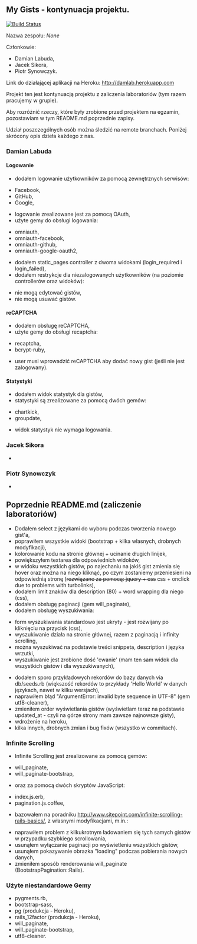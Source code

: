 ## My Gists - kontynuacja projektu.

[![Build Status](https://travis-ci.org/jaresh/my_giststest.svg?branch=master)](https://travis-ci.org/jaresh/my_giststest)

Nazwa zespołu: *None*

Członkowie:
- Damian Labuda,
- Jacek Sikora,
- Piotr Synowczyk.

Link do działającej aplikacji na Heroku: http://damlab.herokuapp.com

Projekt ten jest kontynuacją projektu z zaliczenia laboratoriów (tym razem pracujemy w grupie).

Aby rozróżnić rzeczy, które były zrobione przed projektem na egzamin, pozostawiam w tym README.md poprzednie zapisy.

Udział poszczególnych osób można śledzić na remote branchach. Poniżej skrócony opis dzieła każdego z nas.


### Damian Labuda

#### Logowanie
* dodałem logowanie użytkowników za pomocą zewnętrznych serwisów:
 - Facebook,
 - GitHub,
 - Google,
* logowanie zrealizowane jest za pomocą OAuth,
* użyte gemy do obsługi logowania:
 - omniauth,
 - omniauth-facebook,
 - omniauth-github,
 - omniauth-google-oauth2,
* dodałem static_pages controller z dwoma widokami (login_required i login_failed),
* dodałem restrykcje dla niezalogowanych użytkowników (na poziomie controllerów oraz widoków):
 - nie mogą edytować gistów,
 - nie mogą usuwać gistów.

#### reCAPTCHA
* dodałem obsługę reCAPTCHA,
* użyte gemy do obsługi recaptcha:
 - recaptcha,
 - bcrypt-ruby,
* user musi wprowadzić reCAPTCHA aby dodać nowy gist (jeśli nie jest zalogowany).

#### Statystyki
* dodałem widok statystyk dla gistów,
* statystyki są zrealizowane za pomocą dwóch gemów:
 - chartkick,
 - groupdate,
* widok statystyk nie wymaga logowania.


### Jacek Sikora
-


### Piotr Synowczyk
-


## Poprzednie README.md (zaliczenie laboratoriów)

* Dodałem select z językami do wyboru podczas tworzenia nowego gist'a,
* poprawiłem wszystkie widoki (bootstrap + kilka własnych, drobnych modyfikacji),
* kolorowanie kodu na stronie głównej + ucinanie długich linijek,
* powiększyłem textarea dla odpowiednich widoków,
* w widoku wszystkich gistów, po najechaniu na jakiś gist zmienia się hover oraz można na niego kliknąć, po czym zostaniemy przeniesieni na odpowiednią stronę (~~rozwiązane za pomocą: jquery + css~~ css + onclick due to problems with turbolinks),
* dodałem limit znaków dla description (80) + word wrapping dla niego (css),
* dodałem obsługę paginacji (gem will_paginate),
* dodałem obsługę wyszukiwania:
 - form wyszukiwania standardowo jest ukryty - jest rozwijany po kliknięciu na przycisk (css),
 - wyszukiwanie działa na stronie głównej, razem z paginacją i infinity scrolling,
 - można wyszukiwać na podstawie treści snippeta, description i języka wrzutki,
 - wyszukiwanie jest zrobione dość 'cwanie' (mam ten sam widok dla wszystkich gistów i dla wyszukiwanych),
* dodałem sporo przykładowych rekordów do bazy danych via db/seeds.rb (większość rekordów to przykłady 'Hello World' w danych językach, nawet w kilku wersjach),
* naprawiłem błąd "ArgumentError: invalid byte sequence in UTF-8" (gem utf8-cleaner),
* zmieniłem order wyświetlania gistów (wyświetlam teraz na podstawie updated_at - czyli na górze strony mam zawsze najnowsze gisty),
* wdrożenie na heroku,
* kilka innych, drobnych zmian i bug fixów (wszystko w commitach).

### Infinite Scrolling

* Infinite Scrolling jest zrealizowane za pomocą gemów:
 - will_paginate,
 - will_paginate-bootstrap,
* oraz za pomocą dwóch skryptów JavaScript:
 - index.js.erb,
 - pagination.js.coffee,
* bazowałem na poradniku http://www.sitepoint.com/infinite-scrolling-rails-basics/, z własnymi modyfikacjami, m.in.:
 - naprawiłem problem z kilkukrotnym ładowaniem się tych samych gistów w przypadku szybkiego scrollowania,
 - usunąłem wyłączanie paginacji po wyświetleniu wszystkich gistów,
 - usunąłem pokazywanie obrazka "loading" podczas pobierania nowych danych,
 - zmieniłem sposób renderowania will_paginate (BootstrapPagination::Rails).

### Użyte niestandardowe Gemy

* pygments.rb,
* bootstrap-sass,
* pg (produkcja - Heroku),
* rails_12factor (produkcja - Heroku),
* will_paginate,
* will_paginate-bootstrap,
* utf8-cleaner.
